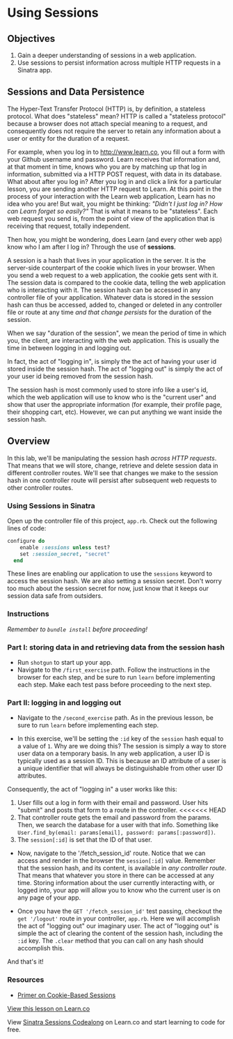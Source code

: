 # Using Sessions

## Objectives

1. Gain a deeper understanding of sessions in a web application.
2. Use sessions to persist information across multiple HTTP requests in a Sinatra app. 

## Sessions and Data Persistence 

The Hyper-Text Transfer Protocol (HTTP) is, by definition, a stateless protocol. What does "stateless" mean? HTTP is called a "stateless protocol" because a browser does not attach special meaning to a request, and consequently does not require the server to retain any information about a user or entity for the duration of a request.

For example, when you log in to http://www.learn.co, you fill out a form with your Github username and password. Learn receives that information and, at that moment in time, knows who you are by matching up that log in information, submitted via a HTTP POST request, with data in its database. What about after you log in? After you log in and click a link for a particular lesson, you are sending another HTTP request to Learn. At this point in the process of your interaction with the Learn web application, Learn has no idea who you are! But wait, you might be thinking: *"Didn't I just log in? How can Learn forget so easily?"* That is what it means to be "stateless". Each web request you send is, from the point of view of the application that is receiving that request, totally independent. 

Then how, you might be wondering, does Learn (and every other web app) know who I am after I log in? Through the use of **sessions**. 

A session is a hash that lives in your application in the server. It is the server-side counterpart of the cookie which lives in your browser. When you send a web request to a web application, the cookie gets sent with it. The session data is compared to the cookie data, telling the web application who is interacting with it. The session hash can be accessed in any controller file of your application. Whatever data is stored in the session hash can thus be accessed, added to, changed or deleted in any controller file or route at any time *and that change persists* for the duration of the session. 

When we say "duration of the session", we mean the period of time in which you, the client, are interacting with the web application. This is usually the time in between logging in and logging out. 

In fact, the act of "logging in", is simply the the act of having your user id stored inside the session hash. The act of "logging out" is simply the act of your user id being removed from the session hash. 

The session hash is most commonly used to store info like a user's id, which the web application will use to know who is the "current user" and show that user the appropriate information (for example, their profile page, their shopping cart, etc). However, we can put anything we want inside the session hash. 

## Overview

In this lab, we'll be manipulating the session hash *across HTTP requests*. That means that we will store, change, retrieve and delete session data in different controller routes. We'll see that changes we make to the session hash in one controller route will persist after subsequent web requests to other controller routes. 

### Using Sessions in Sinatra

Open up the controller file of this project, `app.rb`. Check out the following lines of code: 

```ruby
configure do
    enable :sessions unless test?
    set :session_secret, "secret"
  end
```

These lines are enabling our application to use the `sessions` keyword to access the session hash. We are also setting a session secret. Don't worry too much about the session secret for now, just know that it keeps our session data safe from outsiders. 

### Instructions

*Remember to `bundle install` before proceeding!*

### Part I: storing data in and retrieving data from the session hash

* Run `shotgun` to start up your app. 
* Navigate to the `/first_exercise` path. Follow the instructions in the browser for each step, and be sure to run `learn` before implementing each step. Make each test pass before proceeding to the next step.

### Part II: logging in and logging out

* Navigate to the `/second_exercise` path. As in the previous lesson, be sure to run `learn` before implementing each step.

* In this exercise, we'll be setting the `:id` key of the `session` hash equal to a value of `1`. Why are we doing this? The session is simply a way to store user data on a temporary basis. In any web application, a user ID is typically used as a session ID. This is because an ID attribute of a user is a unique identifier that will always be distinguishable from other user ID attributes. 

Consequently, the act of "logging in" a user works like this: 

1. User fills out a log in form with their email and password. User hits "submit" and posts that form to a route in the controller. 
<<<<<<< HEAD
2. That controller route gets the email and password from the params. Then, we search the database for a user with that info. Something like `User.find_by(email: params[email], password: params[:password])`.
3. The `session[:id]` is set that the ID of that user. 

* Now, navigate to the '/fetch_session_id' route. Notice that we can access and render in the browser the `session[:id]` value. Remember that the session hash, and its content, is available in *any controller route*. That means that whatever you store in there can be accessed at any time. Storing information about the user currently interacting with, or logged into, your app will allow you to know who the current user is on any page of your app. 

* Once you have the `GET '/fetch_session_id'` test passing, checkout the `get '/logout'` route in your controller, `app.rb`. Here we will accomplish the act of "logging out" our imaginary user. The act of "logging out" is simple the act of clearing the content of the session hash, including the `:id` key. The `.clear` method that you can call on any hash should accomplish this. 

And that's it! 

### Resources
- [Primer on Cookie-Based Sessions](http://www.allaboutcookies.org/cookies/session-cookies-used-for.html)

<a href='https://learn.co/lessons/sinatra-sessions' data-visibility='hidden'>View this lesson on Learn.co</a>

<p data-visibility='hidden'>View <a href='https://learn.co/lessons/sinatra-sessions'>Sinatra Sessions Codealong</a> on Learn.co and start learning to code for free.</p>
